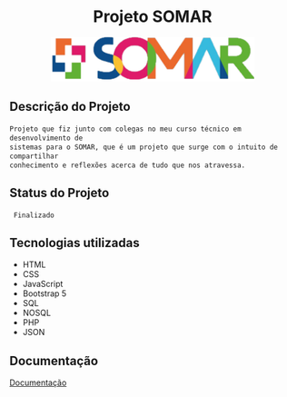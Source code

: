 <h1 align="center"> Projeto SOMAR </h1>
<p align="center">
<img src="public/img/logo.png">
</p>

## Descrição do Projeto
	Projeto que fiz junto com colegas no meu curso técnico em desenvolvimento de 
	sistemas para o SOMAR, que é um projeto que surge com o intuito de compartilhar 
	conhecimento e reflexões acerca de tudo que nos atravessa.

## Status do Projeto
     Finalizado
## Tecnologias utilizadas
* HTML
* CSS
* JavaScript
* Bootstrap 5
* SQL
* NOSQL
* PHP
* JSON
## Documentação

[Documentação](https://xn--link-da-documentao-itb3f/)
